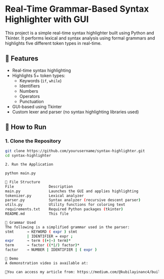 # Real-Time Grammar-Based Syntax Highlighter with GUI

This project is a simple real-time syntax highlighter built using Python and Tkinter. It performs lexical and syntax analysis using formal grammars and highlights five different token types in real-time.

## 🎯 Features

- Real-time syntax highlighting
- Highlights 5+ token types:
  - Keywords (`if`, `while`)
  - Identifiers
  - Numbers
  - Operators
  - Punctuation
- GUI-based using Tkinter
- Custom lexer and parser (no syntax highlighting libraries used)

## 🚀 How to Run

### 1. Clone the Repository

```bash
git clone https://github.com/yourusername/syntax-highlighter.git
cd syntax-highlighter

2. Run the Application

python main.py

📁 File Structure
File	            Description
main.py	            Launches the GUI and applies highlighting
tokenizer.py	    Lexical analyzer
parser.py	        Syntax analyzer (recursive descent parser)
utils.py	        Utility functions for coloring text
requirements.txt	Required Python packages (tkinter)
README.md	        This file

📜 Grammar Used
The following is a simplified grammar used in the parser:
stmt      → KEYWORD ( expr ) stmt
          | IDENTIFIER = expr ;
expr      → term ((+|−) term)*
term      → factor ((*|/) factor)*
factor    → NUMBER | IDENTIFIER | ( expr )

📸 Demo
A demonstration video is available at:

📜You can access my article from: https://medium.com/@kubilayinanc4/building-a-real-time-grammar-based-syntax-highlighter-in-python-60bea532f134

